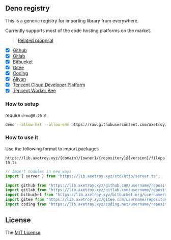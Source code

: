 ## Deno registry

This is a generic registry for importing library from everywhere.

Currently supports most of the code hosting platforms on the market.

> [Related proposal](https://github.com/denoland/registry/issues/117)

- [x] [Github](https://github.com)
- [x] [Gitlab](https://gitlab.com)
- [x] [Bitbucket](https://bitbucket.org)
- [x] [Gitee](https://gitee.com)
- [x] [Coding](https://coding.net)
- [x] [Aliyun](https://code.aliyun.com)
- [x] [Tencent Cloud Developer Platform](https://dev.tencent.com)
- [x] [Tencent Worker Bee](https://git.code.tencent.com)

### How to setup

require `deno@0.26.0`

```bash
deno --allow-net --allow-env https://raw.githubusercontent.com/axetroy/deno_registry/master/server.ts
```

### How to use it

Use the following format to import packages

`https://lib.axetroy.xyz/{domain}/{owner}/{repository}@{version}/filepath.ts`

```typescript
// Import modules in new ways
import { server } from "https://lib.axetroy.xyz/std/http/server.ts";

import github from "https://lib.axetroy.xyz/github.com/username/repository/mod.ts";
import gitlab from "https://lib.axetroy.xyz/gitlab.com/username/repository/mod.ts";
import bitbucket from "https://lib.axetroy.xyz/bitbucket.org/username/repository/mod.ts";
import gitee from "https://lib.axetroy.xyz/gitee.com/username/repository/mod.ts";
import coding from "https://lib.axetroy.xyz/coding.net/username/repository/mod.ts";
```

## License

The [MIT License](LICENSE)
